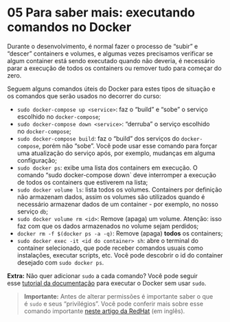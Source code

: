 # 05 Para saber mais: executando comandos no Docker

Durante o desenvolvimento, é normal fazer o processo de “subir” e “descer” containers e volumes, e algumas vezes precisamos verificar se algum container está sendo executado quando não deveria, é necessário parar a execução de todos os containers ou remover tudo para começar do zero.

Seguem alguns comandos úteis do Docker para estes tipos de situação e os comandos que serão usados no decorrer do curso:

- `sudo docker-compose up <service>`: faz o “build” e “sobe” o serviço escolhido no `docker-compose`;
- `sudo docker-compose down <service>`: “derruba” o serviço escolhido no `docker-compose`;
- `sudo docker-compose build`: faz o “build” dos serviços do `docker-compose`, porém não “sobe”. Você pode usar esse comando para forçar uma atualização do serviço após, por exemplo, mudanças em alguma configuração;
- `sudo docker ps`: exibe uma lista dos containers em execução. O comando “sudo docker-compose down` deve interromper a execução de todos os containers que estiverem na lista;
- `sudo docker volume ls`: lista todos os volumes. Containers por definição não armazenam dados, assim os volumes são utilizados quando é necessário armazenar dados de um container - por exemplo, no nosso serviço `db`;
- `sudo docker volume rm <id>`: Remove (apaga) um volume. Atenção: isso faz com que os dados armazenados no volume sejam perdidos;
- `docker rm -f $(docker ps -a -q)`: Remove (apaga) **todos** os containers;
- `sudo docker exec -it <id do container> sh`: abre o terminal do container selecionado, que pode receber comandos usuais como instalações, executar scripts, etc. Você pode descobrir o id do container desejado com `sudo docker ps`.

**Extra:** Não quer adicionar `sudo` a cada comando? Você pode seguir esse [tutorial da documentação](https://docs.docker.com/engine/install/linux-postinstall/) para executar o Docker sem usar `sudo`.

> **Importante:** Antes de alterar permissões é importante saber o que é `sudo` e seus “privilégios”. Você pode conferir mais sobre esse comando importante [neste artigo da RedHat](https://www.redhat.com/sysadmin/sudo) (em inglês).